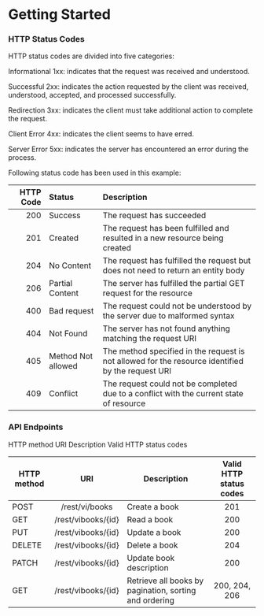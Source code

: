 # Getting Started

### HTTP Status Codes
HTTP status codes are divided into five categories:

Informational 1xx: indicates that the request was received and understood.

Successful 2xx: indicates the action requested by the client was received, understood, accepted, and processed successfully.

Redirection 3xx: indicates the client must take additional action to complete the request.

Client Error 4xx: indicates the client seems to have erred.

Server Error 5xx: indicates the server has encountered an error during the process.

Following status code has been used in this example:

| HTTP Code		| Status 	|	Description																							|
| ---: 	| :---	| :--- |
| 200	|	Success	|	The request has succeeded |
| 201	|	Created	|	The request has been fulfilled and resulted in a new resource being created |
| 204	| No Content |	The request has fulfilled the request but does not need to return an entity body |
| 206	| Partial Content |	The server has fulfilled the partial GET request for the resource |
| 400	| Bad request |	The request could not be understood by the server due to malformed syntax |
| 404	| Not Found	| The server has not found anything matching the request URI |
| 405	| Method Not allowed |	The method specified in the request is not allowed for the resource identified by the request URI |
| 409	| Conflict	|The request could not be completed due to a conflict with the current state of resource |


### API Endpoints
HTTP method	URI	Description	Valid HTTP status codes


| HTTP method   | URI           		| Description 												| Valid HTTP status codes 	|
| ------------- |:--------------------:	| --------------------------------------------------------	|:-------------------------:	|
| POST      	| /rest/vi/books 		| 	Create a book 											|			201				|
| GET     		| /rest/vibooks/{id}    |   Read a book 											|			200				|
| PUT 			| /rest/vibooks/{id}    |   Update a book											|			200				|
| DELETE		| /rest/vibooks/{id} 	|	Delete a book											|			204				|
| PATCH			| /rest/vibooks/{id}	|	Update book description									|			200				|
| GET			| /rest/vibooks/{id}	|	Retrieve all books by pagination, sorting and ordering	|	200, 204, 206			|